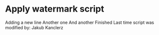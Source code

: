 Apply watermark script
======================
Adding a new line
Another one
And another 
Finished
Last time script was modified by: Jakub Kanclerz
